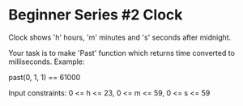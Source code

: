 # Beginner Series #2 Clock

Clock shows 'h' hours, 'm' minutes and 's' seconds after midnight.

Your task is to make 'Past' function which returns time converted to milliseconds.
Example:

past(0, 1, 1) == 61000

Input constraints: 0 <= h <= 23, 0 <= m <= 59, 0 <= s <= 59
